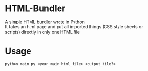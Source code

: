# HTML-Bundler
A simple HTML bundler wrote in Python <br>
It takes an html page and put all imported things (CSS style sheets or scripts) directly in only one HTML file
# Usage
```
python main.py <your_main_html_file> <output_file?>
```
